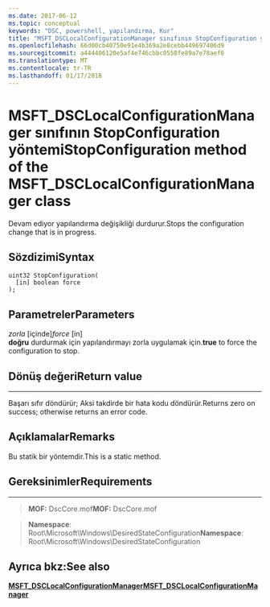 ```yaml
---
ms.date: 2017-06-12
ms.topic: conceptual
keywords: "DSC, powershell, yapılandırma, Kur"
title: "MSFT_DSCLocalConfigurationManager sınıfının StopConfiguration yöntemi"
ms.openlocfilehash: 66d00cb40750e91e4b369a2e8cebb449697406d9
ms.sourcegitcommit: a444406120e5af4e746cbbc0558fe89a7e78aef6
ms.translationtype: MT
ms.contentlocale: tr-TR
ms.lasthandoff: 01/17/2018
---
```

# <a name="stopconfiguration-method-of-the-msftdsclocalconfigurationmanager-class"></a><span data-ttu-id="17b07-103">MSFT_DSCLocalConfigurationManager sınıfının StopConfiguration yöntemi</span><span class="sxs-lookup"><span data-stu-id="17b07-103">StopConfiguration method of the MSFT_DSCLocalConfigurationManager class</span></span>

<span data-ttu-id="17b07-104">Devam ediyor yapılandırma değişikliği durdurur.</span><span class="sxs-lookup"><span data-stu-id="17b07-104">Stops the configuration change that is in progress.</span></span>

<a name="syntax"></a><span data-ttu-id="17b07-105">Sözdizimi</span><span class="sxs-lookup"><span data-stu-id="17b07-105">Syntax</span></span>
------

```mof
uint32 StopConfiguration(
  [in] boolean force
);
```

<a name="parameters"></a><span data-ttu-id="17b07-106">Parametreler</span><span class="sxs-lookup"><span data-stu-id="17b07-106">Parameters</span></span>
----------

<span data-ttu-id="17b07-107">*zorla* \[içinde\]</span><span class="sxs-lookup"><span data-stu-id="17b07-107">*force* \[in\]</span></span>  
<span data-ttu-id="17b07-108">**doğru** durdurmak için yapılandırmayı zorla uygulamak için.</span><span class="sxs-lookup"><span data-stu-id="17b07-108">**true** to force the configuration to stop.</span></span>

## <a name="return-value"></a><span data-ttu-id="17b07-109">Dönüş değeri</span><span class="sxs-lookup"><span data-stu-id="17b07-109">Return value</span></span>
------------

<span data-ttu-id="17b07-110">Başarı sıfır döndürür; Aksi takdirde bir hata kodu döndürür.</span><span class="sxs-lookup"><span data-stu-id="17b07-110">Returns zero on success; otherwise returns an error code.</span></span>

## <a name="remarks"></a><span data-ttu-id="17b07-111">Açıklamalar</span><span class="sxs-lookup"><span data-stu-id="17b07-111">Remarks</span></span>

<span data-ttu-id="17b07-112">Bu statik bir yöntemdir.</span><span class="sxs-lookup"><span data-stu-id="17b07-112">This is a static method.</span></span>

## <a name="requirements"></a><span data-ttu-id="17b07-113">Gereksinimler</span><span class="sxs-lookup"><span data-stu-id="17b07-113">Requirements</span></span>
------------
><span data-ttu-id="17b07-114">**MOF:** DscCore.mof</span><span class="sxs-lookup"><span data-stu-id="17b07-114">**MOF:** DscCore.mof</span></span>

><span data-ttu-id="17b07-115">**Namespace**: Root\Microsoft\Windows\DesiredStateConfiguration</span><span class="sxs-lookup"><span data-stu-id="17b07-115">**Namespace**: Root\Microsoft\Windows\DesiredStateConfiguration</span></span>


## <a name="see-also"></a><span data-ttu-id="17b07-116">Ayrıca bkz:</span><span class="sxs-lookup"><span data-stu-id="17b07-116">See also</span></span>


[<span data-ttu-id="17b07-117">**MSFT_DSCLocalConfigurationManager**</span><span class="sxs-lookup"><span data-stu-id="17b07-117">**MSFT_DSCLocalConfigurationManager**</span></span>](msft-dsclocalconfigurationmanager.md)


 

 



